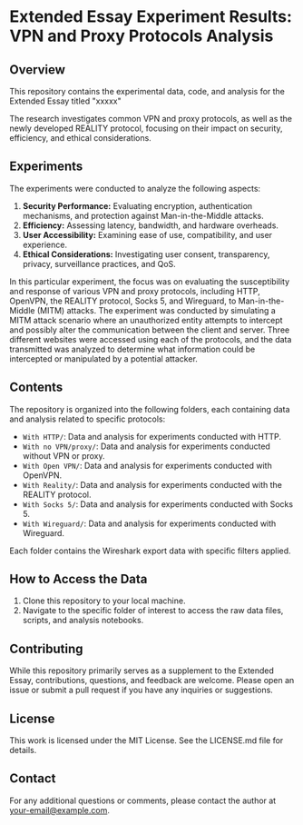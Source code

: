 # Extended Essay Experiment Results: VPN and Proxy Protocols Analysis

## Overview

This repository contains the experimental data, code, and analysis for the Extended Essay titled "xxxxx"

The research investigates common VPN and proxy protocols, as well as the newly developed REALITY protocol, focusing on their impact on security, efficiency, and ethical considerations.

## Experiments

The experiments were conducted to analyze the following aspects:

1. **Security Performance:** Evaluating encryption, authentication mechanisms, and protection against Man-in-the-Middle attacks.
2. **Efficiency:** Assessing latency, bandwidth, and hardware overheads.
3. **User Accessibility:** Examining ease of use, compatibility, and user experience.
4. **Ethical Considerations:** Investigating user consent, transparency, privacy, surveillance practices, and QoS.

In this particular experiment, the focus was on evaluating the susceptibility and response of various VPN and proxy protocols, including HTTP, OpenVPN, the REALITY protocol, Socks 5, and Wireguard, to Man-in-the-Middle (MITM) attacks. The experiment was conducted by simulating a MITM attack scenario where an unauthorized entity attempts to intercept and possibly alter the communication between the client and server. Three different websites were accessed using each of the protocols, and the data transmitted was analyzed to determine what information could be intercepted or manipulated by a potential attacker. 

## Contents

The repository is organized into the following folders, each containing data and analysis related to specific protocols:

- `With HTTP/`: Data and analysis for experiments conducted with HTTP.
- `With no VPN/proxy/`: Data and analysis for experiments conducted without VPN or proxy.
- `With Open VPN/`: Data and analysis for experiments conducted with OpenVPN.
- `With Reality/`: Data and analysis for experiments conducted with the REALITY protocol.
- `With Socks 5/`: Data and analysis for experiments conducted with Socks 5.
- `With Wireguard/`: Data and analysis for experiments conducted with Wireguard.

Each folder contains the Wireshark export data with specific filters applied. 

## How to Access the Data

1. Clone this repository to your local machine.
2. Navigate to the specific folder of interest to access the raw data files, scripts, and analysis notebooks.

## Contributing

While this repository primarily serves as a supplement to the Extended Essay, contributions, questions, and feedback are welcome. Please open an issue or submit a pull request if you have any inquiries or suggestions.

## License

This work is licensed under the MIT License. See the LICENSE.md file for details.

## Contact

For any additional questions or comments, please contact the author at [your-email@example.com](mailto:your-email@example.com).
